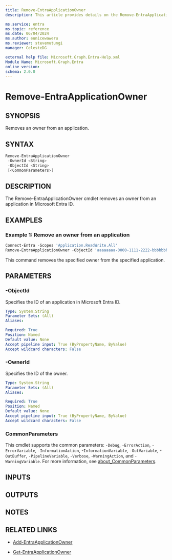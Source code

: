```yaml
---
title: Remove-EntraApplicationOwner
description: This article provides details on the Remove-EntraApplicationOwner command.

ms.service: entra
ms.topic: reference
ms.date: 06/04/2024
ms.author: eunicewaweru
ms.reviewer: stevemutungi
manager: CelesteDG

external help file: Microsoft.Graph.Entra-Help.xml
Module Name: Microsoft.Graph.Entra
online version:
schema: 2.0.0
---
```


# Remove-EntraApplicationOwner

## SYNOPSIS

Removes an owner from an application.

## SYNTAX

```powershell
Remove-EntraApplicationOwner 
 -OwnerId <String> 
 -ObjectId <String>
 [<CommonParameters>]
```

## DESCRIPTION

The Remove-EntraApplicationOwner cmdlet removes an owner from an application in Microsoft Entra ID.

## EXAMPLES

### Example 1: Remove an owner from an application

```powershell
Connect-Entra -Scopes 'Application.ReadWrite.All'
Remove-EntraApplicationOwner -ObjectId 'aaaaaaaa-0000-1111-2222-bbbbbbbbbbbb' -OwnerId 'bbbbbbbb-1111-2222-3333-cccccccccccc'
```

This command removes the specified owner from the specified application.

## PARAMETERS

### -ObjectId

Specifies the ID of an application in Microsoft Entra ID.

```yaml
Type: System.String
Parameter Sets: (All)
Aliases:

Required: True
Position: Named
Default value: None
Accept pipeline input: True (ByPropertyName, ByValue)
Accept wildcard characters: False
```

### -OwnerId

Specifies the ID of the owner.

```yaml
Type: System.String
Parameter Sets: (All)
Aliases:

Required: True
Position: Named
Default value: None
Accept pipeline input: True (ByPropertyName, ByValue)
Accept wildcard characters: False
```

### CommonParameters

This cmdlet supports the common parameters: `-Debug`, `-ErrorAction`, `-ErrorVariable`, `-InformationAction`, -`InformationVariable`, `-OutVariable`, -`OutBuffer`, `-PipelineVariable`, `-Verbose`, `-WarningAction`, and `-WarningVariable`. For more information, see [about_CommonParameters](https://go.microsoft.com/fwlink/?LinkID=113216).

## INPUTS

## OUTPUTS

## NOTES

## RELATED LINKS

- [Add-EntraApplicationOwner](Add-EntraApplicationOwner.md)

- [Get-EntraApplicationOwner](Get-EntraApplicationOwner.md)
